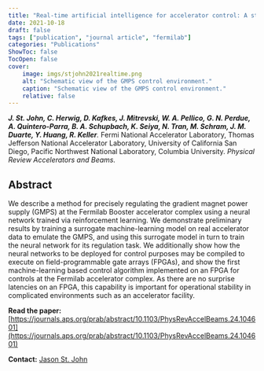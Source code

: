 ```yaml
---
title: "Real-time artificial intelligence for accelerator control: A study at the Fermilab Booster"
date: 2021-10-18
draft: false
tags: ["publication", "journal article", "fermilab"]
categories: "Publications"
ShowToc: false
TocOpen: false
cover:
    image: imgs/stjohn2021realtime.png
    alt: "Schematic view of the GMPS control environment."
    caption: "Schematic view of the GMPS control environment."
    relative: false
---
```


_**J. St. John, C. Herwig, D. Kafkes, J. Mitrevski, W. A. Pellico, G. N. Perdue, A. Quintero-Parra, B. A. Schupbach, K. Seiya, N. Tran, M. Schram, J. M. Duarte, Y. Huang, R. Keller**._ Fermi National Accelerator Laboratory, Thomas Jefferson National Accelerator Laboratory, University of California San Diego, Pacific Northwest National Laboratory, Columbia University. _Physical Review Accelerators and Beams._

## Abstract

We describe a method for precisely regulating the gradient magnet power supply (GMPS) at the Fermilab Booster accelerator complex using a neural network trained via reinforcement learning. We demonstrate preliminary results by training a surrogate machine-learning model on real accelerator data to emulate the GMPS, and using this surrogate model in turn to train the neural network for its regulation task. We additionally show how the neural networks to be deployed for control purposes may be compiled to execute on field-programmable gate arrays (FPGAs), and show the first machine-learning based control algorithm implemented on an FPGA for controls at the Fermilab accelerator complex. As there are no surprise latencies on an FPGA, this capability is important for operational stability in complicated environments such as an accelerator facility.

**Read the paper:** [https://journals.aps.org/prab/abstract/10.1103/PhysRevAccelBeams.24.104601](https://journals.aps.org/prab/abstract/10.1103/PhysRevAccelBeams.24.104601)

**Contact:** [Jason St. John](mailto:stjohn@fnal.gov)
